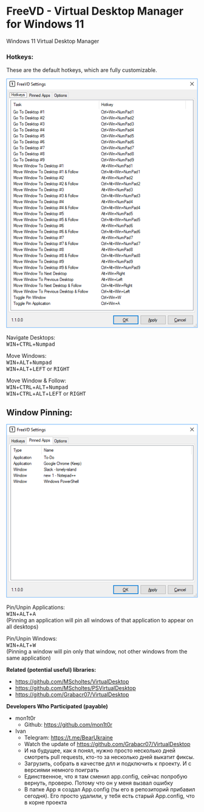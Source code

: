 # FreeVD - Virtual Desktop Manager for Windows 11
Windows 11 Virtual Desktop Manager

### Hotkeys:

These are the default hotkeys, which are fully customizable.

<img src="Screenshots/Hotkeys.png"/>

Navigate Desktops:  
<kbd>WIN</kbd>+<kbd>CTRL</kbd>+<kbd>Numpad</kbd>  

Move Windows:  
<kbd>WIN</kbd>+<kbd>ALT</kbd>+<kbd>Numpad</kbd>  
<kbd>WIN</kbd>+<kbd>ALT</kbd>+<kbd>LEFT</kbd> or <kbd>RIGHT</kbd>

Move Window & Follow:  
<kbd>WIN</kbd>+<kbd>CTRL</kbd>+<kbd>ALT</kbd>+<kbd>Numpad</kbd>  
<kbd>WIN</kbd>+<kbd>CTRL</kbd>+<kbd>ALT</kbd>+<kbd>LEFT</kbd> or <kbd>RIGHT</kbd>

## Window Pinning: 

<img src="Screenshots/Pins.png"/>

Pin/Unpin Applications:  
<kbd>WIN</kbd>+<kbd>ALT</kbd>+<kbd>A</kbd>  
(Pinning an application will pin all windows of that application to appear on all desktops)

Pin/Unpin Windows:  
<kbd>WIN</kbd>+<kbd>ALT</kbd>+<kbd>W</kbd>  
(Pinning a window will pin only that window, not other windows from the same application)

**Related (potential useful) libraries:**
- https://github.com/MScholtes/VirtualDesktop
- https://github.com/MScholtes/PSVirtualDesktop
- https://github.com/Grabacr07/VirtualDesktop

**Developers Who Participated (payable)**
- mon1t0r
  - Github: https://github.com/mon1t0r
- Ivan
  - Telegram: https://t.me/BearUkraine
  - Watch the update of https://github.com/Grabacr07/VirtualDesktop
  - И на будущее, как я понял, нужно просто несколько дней смотреть pull requests, кто-то за несколько дней выкатит фиксы.
  - Загрузить, собрать в качестве длл и подключить к проекту. И с версиями немного поиграть
  - Единственное, что я там сменил app.config, сейчас попробую вернуть, проверю. Потому что он у меня вызвал ошибку
  - В папке App я создал App.config (ты его в репозиторий прибавил сегодня). Его просто удалили, у тебя есть старый App.config, что в корне проекта
